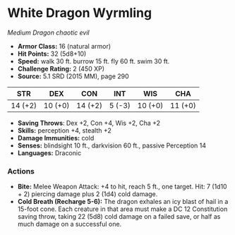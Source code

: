 # White Dragon Wyrmling

*Medium* *Dragon* *chaotic evil*

- **Armor Class:** 16 (natural armor)
- **Hit Points:** 32 (5d8+10)
- **Speed:** walk 30 ft. burrow 15 ft. fly 60 ft. swim 30 ft.
- **Challenge Rating:** 2 (450 XP)
- **Source:** 5.1 SRD (2015 MM), page 290

| STR | DEX | CON | INT | WIS | CHA |
| --- | --- | --- | --- | --- | --- |
| 14 (+2) | 10 (+0) | 14 (+2) | 5 (-3) | 10 (+0) | 11 (+0) |

- **Saving Throws**: Dex +2, Con +4, Wis +2, Cha +2
- **Skills:** perception +4, stealth +2
- **Damage Immunities:** cold
- **Senses:** blindsight 10 ft., darkvision 60 ft., passive Perception 14
- **Languages:** Draconic

### Actions

- **Bite:** Melee Weapon Attack: +4 to hit, reach 5 ft., one target. Hit: 7 (1d10 + 2) piercing damage plus 2 (1d4) cold damage.
- **Cold Breath (Recharge 5-6):** The dragon exhales an icy blast of hail in a 15-foot cone. Each creature in that area must make a DC 12 Constitution saving throw, taking 22 (5d8) cold damage on a failed save, or half as much damage on a successful one.



